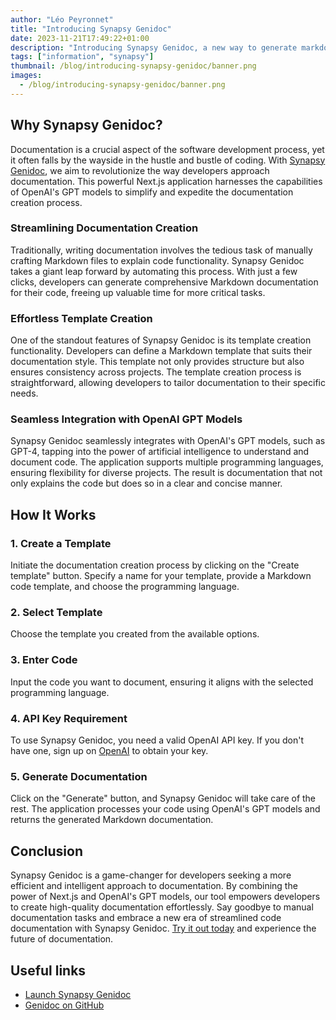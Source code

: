 ```yaml
---
author: "Léo Peyronnet"
title: "Introducing Synapsy Genidoc"
date: 2023-11-21T17:49:22+01:00
description: "Introducing Synapsy Genidoc, a new way to generate markdown documentation for your projects."
tags: ["information", "synapsy"]
thumbnail: /blog/introducing-synapsy-genidoc/banner.png
images:
  - /blog/introducing-synapsy-genidoc/banner.png
---
```


## Why Synapsy Genidoc?

Documentation is a crucial aspect of the software development process, yet it often falls by the wayside in the hustle and bustle of coding. With [Synapsy Genidoc](https://genidoc.peyronnet.group), we aim to revolutionize the way developers approach documentation. This powerful Next.js application harnesses the capabilities of OpenAI's GPT models to simplify and expedite the documentation creation process.

### Streamlining Documentation Creation

Traditionally, writing documentation involves the tedious task of manually crafting Markdown files to explain code functionality. Synapsy Genidoc takes a giant leap forward by automating this process. With just a few clicks, developers can generate comprehensive Markdown documentation for their code, freeing up valuable time for more critical tasks.

### Effortless Template Creation

One of the standout features of Synapsy Genidoc is its template creation functionality. Developers can define a Markdown template that suits their documentation style. This template not only provides structure but also ensures consistency across projects. The template creation process is straightforward, allowing developers to tailor documentation to their specific needs.

### Seamless Integration with OpenAI GPT Models

Synapsy Genidoc seamlessly integrates with OpenAI's GPT models, such as GPT-4, tapping into the power of artificial intelligence to understand and document code. The application supports multiple programming languages, ensuring flexibility for diverse projects. The result is documentation that not only explains the code but does so in a clear and concise manner.

## How It Works

### 1. Create a Template

Initiate the documentation creation process by clicking on the "Create template" button. Specify a name for your template, provide a Markdown code template, and choose the programming language.

### 2. Select Template

Choose the template you created from the available options.

### 3. Enter Code

Input the code you want to document, ensuring it aligns with the selected programming language.

### 4. API Key Requirement

To use Synapsy Genidoc, you need a valid OpenAI API key. If you don't have one, sign up on [OpenAI](https://platform.openai.com) to obtain your key.

### 5. Generate Documentation

Click on the "Generate" button, and Synapsy Genidoc will take care of the rest. The application processes your code using OpenAI's GPT models and returns the generated Markdown documentation.

## Conclusion

Synapsy Genidoc is a game-changer for developers seeking a more efficient and intelligent approach to documentation. By combining the power of Next.js and OpenAI's GPT models, our tool empowers developers to create high-quality documentation effortlessly. Say goodbye to manual documentation tasks and embrace a new era of streamlined code documentation with Synapsy Genidoc. [Try it out today](https://genidoc.peyronnet.group) and experience the future of documentation.

## Useful links

- [Launch Synapsy Genidoc](https://genidoc.peyronnet.group)
- [Genidoc on GitHub](https://github.com/synapsy-ai/genidoc/)
